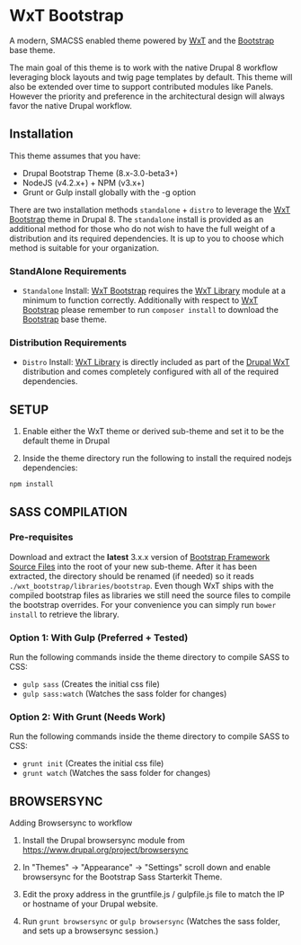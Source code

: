 WxT Bootstrap
=============

A modern, SMACSS enabled theme powered by [WxT][wet_boew] and the
[Bootstrap][bootstrap] base theme.

The main goal of this theme is to work with the native Drupal 8 workflow
leveraging block layouts and twig page templates by default. This theme will
also be extended over time to support contributed modules like Panels. However
the priority and preference in the architectural design will always favor the
native Drupal workflow.

## Installation

This theme assumes that you have:

- Drupal Bootstrap Theme (8.x-3.0-beta3+)
- NodeJS (v4.2.x+) + NPM (v3.x+)
- Grunt or Gulp install globally with the -g option

There are two installation methods `standalone` + `distro`  to leverage the
[WxT Bootstrap][wxt_bootstrap] theme in Drupal 8. The `standalone` install is
provided as an additional method for those who do not wish to have the full
weight of a distribution and its required dependencies. It is up to you to
choose which method is suitable for your organization.

### StandAlone Requirements

* `Standalone` Install: [WxT Bootstrap][wxt_bootstrap] requires the
[WxT Library][wxt_library] module at a minimum to function correctly.
Additionally with respect to [WxT Bootstrap][wxt_bootstrap] please remember to
run `composer install` to download the [Bootstrap][bootstrap] base theme.

### Distribution Requirements

* `Distro` Install: [WxT Library][wxt_library] is directly included as part of
the [Drupal WxT][drupal_wxt] distribution and comes completely configured with
all of the required dependencies.

## SETUP

1. Enable either the WxT theme or derived sub-theme and set it to be the
default theme in Drupal

2. Inside the theme directory run the following to install the required nodejs
dependencies:

`npm install`

## SASS COMPILATION

### Pre-requisites

Download and extract the **latest** 3.x.x version of
[Bootstrap Framework Source Files][bootstrap_sass] into the root of your new
sub-theme. After it has been extracted, the directory should be renamed
(if needed) so it reads `./wxt_bootstrap/libraries/bootstrap`. Even though WxT
ships with the compiled bootstrap files as libraries we still need the source
files to compile the bootstrap overrides. For your convenience you can simply
run `bower install` to retrieve the library.

### Option 1: With Gulp (Preferred + Tested)

Run the following commands inside the theme directory to compile SASS to CSS:

- `gulp sass` (Creates the initial css file)
- `gulp sass:watch` (Watches the sass folder for changes)

### Option 2: With Grunt (Needs Work)

Run the following commands inside the theme directory to compile SASS to CSS:

- `grunt init` (Creates the initial css file)
- `grunt watch` (Watches the sass folder for changes)

## BROWSERSYNC

Adding Browsersync to workflow

1. Install the Drupal browsersync module from
https://www.drupal.org/project/browsersync

2. In "Themes" -> "Appearance" -> "Settings" scroll down and enable browsersync
for the Bootstrap Sass Starterkit Theme.

3. Edit the proxy address in the gruntfile.js / gulpfile.js file to match the
IP or hostname of your Drupal website.

4. Run `grunt browsersync` or `gulp browsersync`  (Watches the sass folder, and
sets up a browsersync session.)

<!-- Links Referenced -->

[bootstrap]:      http://drupal.org/project/bootstrap
[bootstrap_sass]: https://github.com/twbs/bootstrap-sass
[drupal_wxt]:     http://drupal.org/project/wxt
[wet_boew]:       http://wet-boew.github.io
[wxt_library]:    http://drupal.org/project/wxt_library
[wxt_bootstrap]:  http://drupal.org/project/wxt_bootstrap
